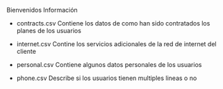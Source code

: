 Bienvenidos
Información
- contracts.csv
Contiene los datos de como han sido contratados los planes de los usuarios

- internet.csv
Contine los servicios adicionales de la red de internet del cliente

- personal.csv
Contiene algunos datos personales de los usuarios

- phone.csv
Describe si los usuarios tienen multiples lineas o no